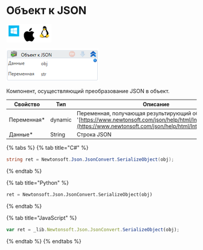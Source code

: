 # Объект к JSON

![](<../../../../.gitbook/assets/image (100) (1) (1) (1) (2) (85).png>)

![](<../../../../.gitbook/assets/image (285).png>)

Компонент, осуществляющий преобразование JSON в объект.

| Свойство     | Тип     | Описание                                                                                                                                                                |
| ------------ | ------- | ----------------------------------------------------------------------------------------------------------------------------------------------------------------------- |
| Переменная\* | dynamic | Переменная, получающая результирующий объект '[https://www.newtonsoft.com/json/help/html/Introduction.htm](https://www.newtonsoft.com/json/help/html/Introduction.htm)' |
| Данные\*     | String  | Строка JSON                                                                                                                                                             |

{% tabs %}
{% tab title="C#" %}
```csharp
string ret = Newtonsoft.Json.JsonConvert.SerializeObject(obj);
```
{% endtab %}

{% tab title="Python" %}
```python
ret = Newtonsoft.Json.JsonConvert.SerializeObject(obj)
```
{% endtab %}

{% tab title="JavaScript" %}
```javascript
var ret = _lib.Newtonsoft.Json.JsonConvert.SerializeObject(obj);
```
{% endtab %}
{% endtabs %}
